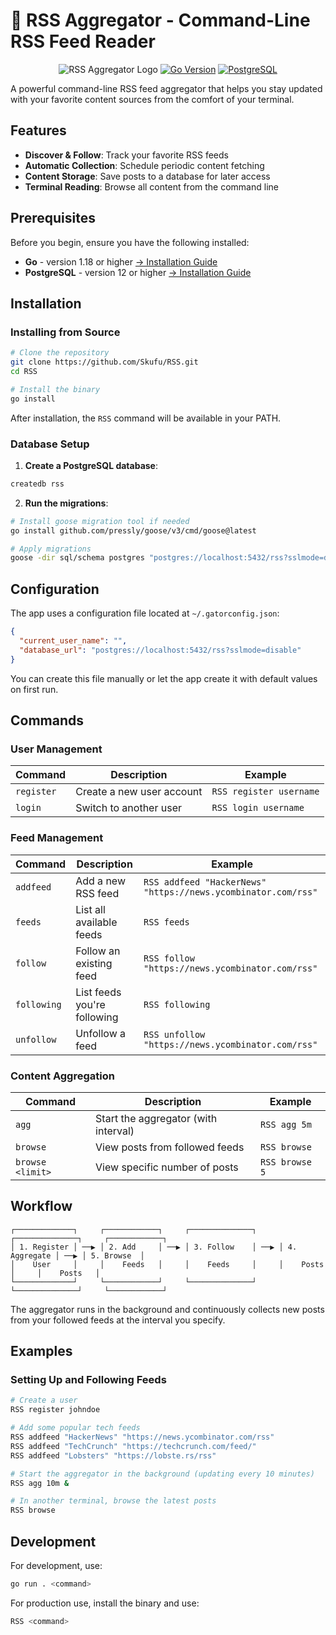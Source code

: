 # 📰 RSS Aggregator - Command-Line RSS Feed Reader

<div align="center">

![RSS Aggregator Logo](https://img.shields.io/badge/RSS-Aggregator-green)
[![Go Version](https://img.shields.io/badge/Go-1.18+-00ADD8?logo=go&logoColor=white)](https://golang.org/doc/install)
[![PostgreSQL](https://img.shields.io/badge/PostgreSQL-12+-336791?logo=postgresql&logoColor=white)](https://www.postgresql.org/download/)


</div>

A powerful command-line RSS feed aggregator that helps you stay updated with your favorite content sources from the comfort of your terminal.

## Features

-  **Discover & Follow**: Track your favorite RSS feeds
-  **Automatic Collection**: Schedule periodic content fetching
-  **Content Storage**: Save posts to a database for later access
-  **Terminal Reading**: Browse all content from the command line

##  Prerequisites

Before you begin, ensure you have the following installed:

- **Go** - version 1.18 or higher [→ Installation Guide](https://golang.org/doc/install)
- **PostgreSQL** - version 12 or higher [→ Installation Guide](https://www.postgresql.org/download/)

##  Installation

### Installing from Source

```bash
# Clone the repository
git clone https://github.com/Skufu/RSS.git
cd RSS

# Install the binary
go install
```

After installation, the `RSS` command will be available in your PATH.

### Database Setup

1. **Create a PostgreSQL database**:

```bash
createdb rss
```

2. **Run the migrations**:

```bash
# Install goose migration tool if needed
go install github.com/pressly/goose/v3/cmd/goose@latest

# Apply migrations
goose -dir sql/schema postgres "postgres://localhost:5432/rss?sslmode=disable" up
```

##  Configuration

The app uses a configuration file located at `~/.gatorconfig.json`:

```json
{
  "current_user_name": "",
  "database_url": "postgres://localhost:5432/rss?sslmode=disable"
}
```

You can create this file manually or let the app create it with default values on first run.

##  Commands 

### User Management

| Command | Description | Example |
|---------|-------------|---------|
| `register` | Create a new user account | `RSS register username` |
| `login` | Switch to another user | `RSS login username` |

### Feed Management

| Command | Description | Example |
|---------|-------------|---------|
| `addfeed` | Add a new RSS feed | `RSS addfeed "HackerNews" "https://news.ycombinator.com/rss"` |
| `feeds` | List all available feeds | `RSS feeds` |
| `follow` | Follow an existing feed | `RSS follow "https://news.ycombinator.com/rss"` |
| `following` | List feeds you're following | `RSS following` |
| `unfollow` | Unfollow a feed | `RSS unfollow "https://news.ycombinator.com/rss"` |

### Content Aggregation

| Command | Description | Example |
|---------|-------------|---------|
| `agg` | Start the aggregator (with interval) | `RSS agg 5m` |
| `browse` | View posts from followed feeds | `RSS browse` |
| `browse <limit>` | View specific number of posts | `RSS browse 5` |

## Workflow

```
┌─────────────┐     ┌────────────┐     ┌──────────────┐     ┌──────────────┐     ┌────────────┐
│ 1. Register │ ──▶ │ 2. Add     │ ──▶ │ 3. Follow    │ ──▶ │ 4. Aggregate │ ──▶ │ 5. Browse  │
│    User     │     │    Feeds   │     │    Feeds     │     │    Posts     │     │    Posts   │
└─────────────┘     └────────────┘     └──────────────┘     └──────────────┘     └────────────┘
```

The aggregator runs in the background and continuously collects new posts from your followed feeds at the interval you specify.

## Examples

### Setting Up and Following Feeds

```bash
# Create a user
RSS register johndoe

# Add some popular tech feeds
RSS addfeed "HackerNews" "https://news.ycombinator.com/rss"
RSS addfeed "TechCrunch" "https://techcrunch.com/feed/"
RSS addfeed "Lobsters" "https://lobste.rs/rss"

# Start the aggregator in the background (updating every 10 minutes)
RSS agg 10m &

# In another terminal, browse the latest posts
RSS browse
```

## Development

For development, use:

```bash
go run . <command>
```

For production use, install the binary and use:

```bash
RSS <command>
```


